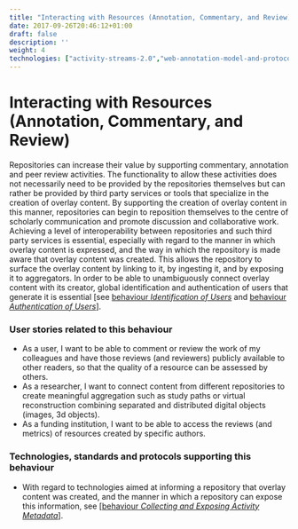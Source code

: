 ```yaml
---
title: "Interacting with Resources (Annotation, Commentary, and Review)"
date: 2017-09-26T20:46:12+01:00
draft: false
description: ''
weight: 4
technologies: ["activity-streams-2.0","web-annotation-model-and-protocol","iiif"]
---
```


# Interacting with Resources (Annotation, Commentary, and Review)
Repositories can increase their value by supporting commentary, annotation and peer review activities. The functionality to allow these activities does not necessarily need to be provided by the repositories themselves but can rather be provided by third party services or tools that specialize in the creation of overlay content. By supporting the creation of overlay content in this manner, repositories can begin to reposition themselves to the centre of scholarly communication and promote discussion and collaborative work. Achieving a level of interoperability between repositories and such third party services is essential, especially with regard to the manner in which overlay content is expressed, and the way in which the repository is made aware that overlay content was created. This allows the repository to surface the overlay content by linking to it, by ingesting it, and by exposing it to aggregators. In order to be able to unambiguously connect overlay content with its creator, global identification and authentication of users that generate it is essential [see [behaviour *Identification of Users*](/behaviour/identification-of-users/) and [behaviour *Authentication of Users*](/behaviour/authentication-of-users/)].

### User stories related to this behaviour
* As a user, I want to be able to comment or review the work of my colleagues and have those reviews (and reviewers) publicly available to other readers, so that the quality of a resource can be assessed by others.
* As a researcher, I want to connect content from different repositories to create meaningful aggregation such as study paths or virtual reconstruction combining separated and distributed digital objects (images, 3d objects).
* As a funding institution, I want to be able to access the reviews (and metrics) of resources created by specific authors. 

### Technologies, standards and protocols supporting this behaviour

* With regard to technologies aimed at informing a repository that overlay content was created, and the manner in which a repository can expose this information, see [[behaviour *Collecting and Exposing Activity Metadata*](/behaviour/collecting-and-exposing-activities/)]. 
